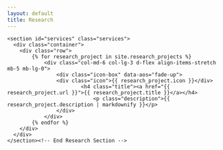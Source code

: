 ```yaml
---
layout: default
title: Research
---
```


<html lang="en">

<body>

 <!-- ======= Research Section ======= -->
    <section id="services" class="services">
      <div class="container">
        <div class="row">
            {% for research_project in site.research_projects %}
                <div class="col-md-6 col-lg-3 d-flex align-items-stretch mb-5 mb-lg-0">
                    <div class="icon-box" data-aos="fade-up">
                    <div class="icon">{{ research_project.icon }}</div>
                            <h4 class="title"><a href="{{ research_project.url }}">{{ research_project.title }}</a></h4>
                                <p class="description">{{ research_project.description | markdownify }}</p>
                    </div>
                </div>
            {% endfor %}     
        </div>
      </div>
    </section><!-- End Research Section -->

</body>

</html>